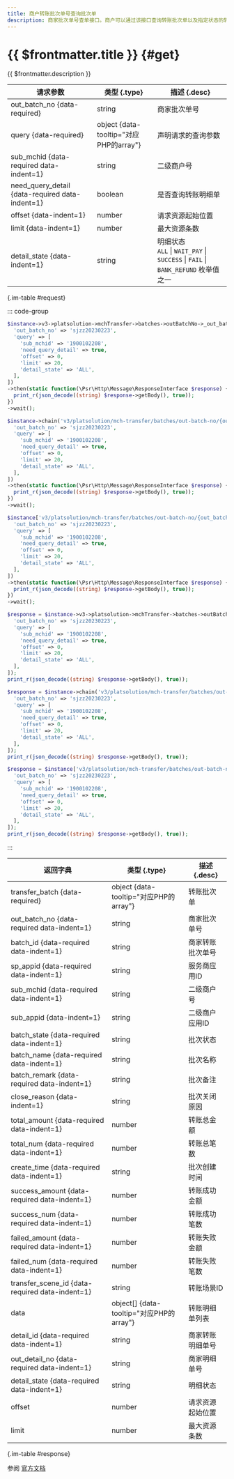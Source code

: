 ```yaml
---
title: 商户转账批次单号查询批次单
description: 商家批次单号查单接口。商户可以通过该接口查询转账批次单以及指定状态的转账明细单。返回消息中包含微信批次单号、批次状态、批次类型、转账总金额、转账总笔数、成功金额、失败金额等信息。
---
```


# {{ $frontmatter.title }} {#get}

{{ $frontmatter.description }}

| 请求参数 | 类型 {.type} | 描述 {.desc}
| --- | --- | ---
| out_batch_no {data-required} | string | 商家批次单号
| query {data-required} | object {data-tooltip="对应PHP的array"} | 声明请求的查询参数
| sub_mchid {data-required data-indent=1} | string | 二级商户号
| need_query_detail {data-required data-indent=1} | boolean | 是否查询转账明细单
| offset {data-indent=1} | number | 请求资源起始位置
| limit {data-indent=1} | number | 最大资源条数
| detail_state {data-indent=1} | string | 明细状态<br/>`ALL` \| `WAIT_PAY` \| `SUCCESS` \| `FAIL` \| `BANK_REFUND` 枚举值之一

{.im-table #request}

::: code-group

```php [异步纯链式]
$instance->v3->platsolution->mchTransfer->batches->outBatchNo->_out_batch_no_->getAsync([
  'out_batch_no' => 'sjzz20230223',
  'query' => [
    'sub_mchid' => '1900102208',
    'need_query_detail' => true,
    'offset' => 0,
    'limit' => 20,
    'detail_state' => 'ALL',
  ],
])
->then(static function(\Psr\Http\Message\ResponseInterface $response) {
  print_r(json_decode((string) $response->getBody(), true));
})
->wait();
```

```php [异步声明式]
$instance->chain('v3/platsolution/mch-transfer/batches/out-batch-no/{out_batch_no}')->getAsync([
  'out_batch_no' => 'sjzz20230223',
  'query' => [
    'sub_mchid' => '1900102208',
    'need_query_detail' => true,
    'offset' => 0,
    'limit' => 20,
    'detail_state' => 'ALL',
  ],
])
->then(static function(\Psr\Http\Message\ResponseInterface $response) {
  print_r(json_decode((string) $response->getBody(), true));
})
->wait();
```

```php [异步属性式]
$instance['v3/platsolution/mch-transfer/batches/out-batch-no/{out_batch_no}']->getAsync([
  'out_batch_no' => 'sjzz20230223',
  'query' => [
    'sub_mchid' => '1900102208',
    'need_query_detail' => true,
    'offset' => 0,
    'limit' => 20,
    'detail_state' => 'ALL',
  ],
])
->then(static function(\Psr\Http\Message\ResponseInterface $response) {
  print_r(json_decode((string) $response->getBody(), true));
})
->wait();
```

```php [同步纯链式]
$response = $instance->v3->platsolution->mchTransfer->batches->outBatchNo->_out_batch_no_->get([
  'out_batch_no' => 'sjzz20230223',
  'query' => [
    'sub_mchid' => '1900102208',
    'need_query_detail' => true,
    'offset' => 0,
    'limit' => 20,
    'detail_state' => 'ALL',
  ],
]);
print_r(json_decode((string) $response->getBody(), true));
```

```php [同步声明式]
$response = $instance->chain('v3/platsolution/mch-transfer/batches/out-batch-no/{out_batch_no}')->get([
  'out_batch_no' => 'sjzz20230223',
  'query' => [
    'sub_mchid' => '1900102208',
    'need_query_detail' => true,
    'offset' => 0,
    'limit' => 20,
    'detail_state' => 'ALL',
  ],
]);
print_r(json_decode((string) $response->getBody(), true));
```

```php [同步属性式]
$response = $instance['v3/platsolution/mch-transfer/batches/out-batch-no/{out_batch_no}']->get([
  'out_batch_no' => 'sjzz20230223',
  'query' => [
    'sub_mchid' => '1900102208',
    'need_query_detail' => true,
    'offset' => 0,
    'limit' => 20,
    'detail_state' => 'ALL',
  ],
]);
print_r(json_decode((string) $response->getBody(), true));
```

:::

| 返回字典 | 类型 {.type} | 描述 {.desc}
| --- | --- | ---
| transfer_batch {data-required}| object {data-tooltip="对应PHP的array"} | 转账批次单
| out_batch_no {data-required data-indent=1} | string | 商家批次单号
| batch_id {data-required data-indent=1} | string | 商家转账批次单号
| sp_appid {data-required data-indent=1} | string | 服务商应用ID
| sub_mchid {data-required data-indent=1} | string | 二级商户号
| sub_appid {data-indent=1} | string | 二级商户应用ID
| batch_state {data-required data-indent=1} | string | 批次状态
| batch_name {data-required data-indent=1} | string | 批次名称
| batch_remark {data-required data-indent=1} | string | 批次备注
| close_reason {data-indent=1} | string | 批次关闭原因
| total_amount {data-required data-indent=1} | number | 转账总金额
| total_num {data-required data-indent=1} | number | 转账总笔数
| create_time {data-required data-indent=1} | string | 批次创建时间
| success_amount {data-required data-indent=1} | number | 转账成功金额
| success_num {data-required data-indent=1} | number | 转账成功笔数
| failed_amount {data-required data-indent=1} | number | 转账失败金额
| failed_num {data-required data-indent=1} | number | 转账失败笔数
| transfer_scene_id {data-required data-indent=1} | string | 转账场景ID
| data | object[] {data-tooltip="对应PHP的array"} | 转账明细单列表
| detail_id {data-required data-indent=1} | string | 商家转账明细单号
| out_detail_no {data-required data-indent=1} | string | 商家明细单号
| detail_state {data-required data-indent=1} | string | 明细状态
| offset | number | 请求资源起始位置
| limit | number | 最大资源条数

{.im-table #response}

参阅 [官方文档](https://pay.weixin.qq.com/docs/partner/apis/platsolution-mch-transfer/transfer-batch/transfer-batch-get-by-out-code.html)
